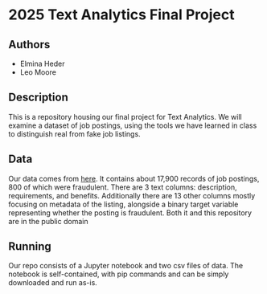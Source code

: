 # 2025 Text Analytics Final Project

## Authors
* Elmina Heder
* Leo Moore

## Description
This is a repository housing our final project for Text Analytics. 
We will examine a dataset of job postings, using the tools we have learned in class to distinguish real from fake job listings.

## Data 
Our data comes from [here](https://www.kaggle.com/datasets/shivamb/real-or-fake-fake-jobposting-prediction). 
It contains about 17,900 records of job postings, 800 of which were fraudulent. 
There are 3 text columns: description, requirements, and benefits.
Additionally there are 13 other columns mostly focusing on metadata of the listing, alongside a binary target variable representing whether the posting is fraudulent.
Both it and this repository are in the public domain

## Running
Our repo consists of a Jupyter notebook and two csv files of data. The notebook is self-contained, with pip commands and can be simply downloaded and run as-is.
